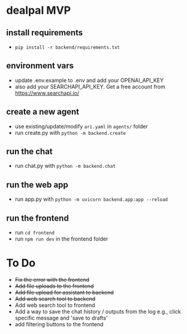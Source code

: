 # dealpal MVP

## install requirements
* `pip install -r backend/requirements.txt`

## environment vars
* update .env.example to .env and add your OPENAI_API_KEY
* also add your SEARCHAPI_API_KEY. Get a free account from https://www.searchapi.io/

## create a new agent
* use existing/update/modify `ari.yaml` in `agents/` folder
* run create.py with `python -m backend.create`

## run the chat
* run chat.py with `python -m backend.chat`

## run the web app
* run app.py with `python -m uvicorn backend.app:app --reload`

## run the frontend
* run `cd frontend`
* run `npm run dev` in the frontend folder


# To Do
- ~~Fix the error with the frontend~~
- ~~Add file uploads to the frontend~~
- ~~Add file upload for assistant to backend~~
- ~~Add web search tool to backend~~
- Add web search tool to frontend
- Add a way to save the chat history / outputs from the log e.g., click specific message and 'save to drafts'
- add filtering buttons to the frontend